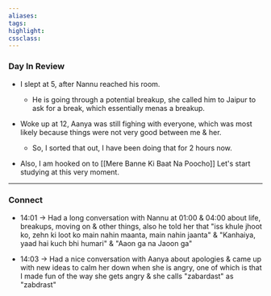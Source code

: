 ```yaml
---
aliases:  
tags:
highlight:  
cssclass:
---
```

### Day In Review
- I slept at 5, after Nannu reached his room.
    - He is going through a potential breakup, she called him to Jaipur to ask for a break, which essentially menas a breakup. 
- Woke up at 12, Aanya was still fighing with everyone, which was most likely because things were not very good between me & her.
    - So, I sorted that out, I have been doing that for 2 hours now.

- Also, I am hooked on to [[Mere Banne Ki Baat Na Poocho]]
Let's start studying at this very moment.



--- 


### Connect
- 14:01 → Had a long conversation with Nannu at 01:00 & 04:00 about life, breakups, moving on & other things, also he told her that "iss khule jhoot ko, zehn ki loot ko main nahin maanta, main nahin jaanta" & "Kanhaiya, yaad hai kuch bhi humari" & "Aaon ga na Jaoon ga"

- 14:03 → Had a nice conversation with Aanya about apologies & came up with new ideas to calm her down when she is angry, one of which is that I made fun of the way she gets angry & she calls "zabardast" as "zabdrast"

